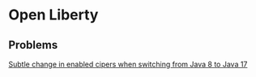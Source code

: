 # Open Liberty

## Problems

[Subtle change in enabled cipers when switching from Java 8 to Java 17](problems/enabledCiphersJava8ToJava17.md)